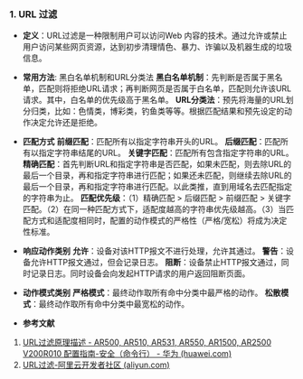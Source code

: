 ### 1. **URL 过滤**
- **定义**：URL过滤是一种限制用户可以访问Web 内容的技术。通过允许或禁止用户访问某些网页资源，达到初步清理情色、暴力、诈骗以及机器生成的垃圾信息。

- **常用方法**: 黑白名单机制和URL分类法
**黑白名单机制**：先判断是否属于黑名单，匹配则将拒绝URL请求；再判断网页是否属于白名单，匹配则允许该URL请求。其中，白名单的优先级高于黑名单。
**URL分类法**：预先将海量的URL划分归类，比如：色情类，博彩类，钓鱼类等等。根据匹配结果和预先设定的动作决定允许还是拒绝。

- **匹配方式**
**前缀匹配**：匹配所有以指定字符串开头的URL。
**后缀匹配**：匹配所有以指定字符串结尾的URL。
**关键字匹配**：匹配所有包含指定字符串的URL。
**精确匹配**：首先判断URL和指定字符串是否匹配，如果未匹配，则去除URL的最后一个目录，再和指定字符串进行匹配；如果还未匹配，则继续去除URL的最后一个目录，再和指定字符串进行匹配。以此类推，直到用域名去匹配指定的字符串为止。
**匹配优先级**：（1）精确匹配 > 后缀匹配 > 前缀匹配 > 关键字匹配。（2）在同一种匹配方式下，适配度越高的字符串优先级越高。（3）当匹配方式和适配度相同时，配置的动作模式的严格性（严格/宽松）将成为决定性标准。

- **响应动作类别**
**允许**：设备对该HTTP报文不进行处理，允许其通过。
**警告**：设备允许HTTP报文通过，但会记录日志。
**阻断**：设备禁止HTTP报文通过，同时记录日志。同时设备会向发起HTTP请求的用户返回阻断页面。

- **动作模式类别**
**严格模式**：最终动作取所有命中分类中最严格的动作。
**松散模式**：最终动作取所有命中分类中最宽松的动作。

- **参考文献**
1. [URL过滤原理描述 - AR500, AR510, AR531, AR550, AR1500, AR2500 V200R010 配置指南-安全（命令行） - 华为 (huawei.com)](https://support.huawei.com/enterprise/zh/doc/EDOC1100034260/9b51fc47)
2. [URL过滤-阿里云开发者社区 (aliyun.com)](https://developer.aliyun.com/article/1513601#:~:text=URL%E8%BF%87%E6%BB%A4%E6%98%AF%E4%B8%80%E7%A7%8D%E9%92%88%E5%AF%B9%E7%94%A8%E6%88%B7%E7%9A%84URL%E8%AF%B7%E6%B1%82%E8%BF%9B%E8%A1%8C%E4%B8%8A%E7%BD%91%E6%8E%A7%E5%88%B6%E7%9A%84%E6%8A%80%E6%9C%AF%EF%BC%8C%E9%80%9A%E8%BF%87%E5%85%81%E8%AE%B8%E6%88%96%E7%A6%81%E6%AD%A2%E7%94%A8%E6%88%B7%E8%AE%BF%E9%97%AE%E6%9F%90%E4%BA%9B%E7%BD%91%E9%A1%B5%E8%B5%84%E6%BA%90%EF%BC%8C%E8%BE%BE%E5%88%B0%E8%A7%84%E8%8C%83%E4%B8%8A%E7%BD%91%E8%A1%8C%E4%B8%BA%E5%92%8C%E9%99%8D%E4%BD%8E%E5%AE%89%E5%85%A8%E9%A3%8E%E9%99%A9%E7%9A%84%E7%9B%AE%E7%9A%84%E3%80%82,URL%E8%BF%87%E6%BB%A4%E5%8F%AF%E4%BB%A5%E5%9F%BA%E4%BA%8EURL%E5%88%86%E7%B1%BB%E3%80%81%E7%89%B9%E5%AE%9AURL%E7%AD%89%E5%A4%9A%E7%A7%8D%E6%96%B9%E5%BC%8F%E9%99%90%E5%88%B6URL%E8%AE%BF%E9%97%AE%E3%80%82)
